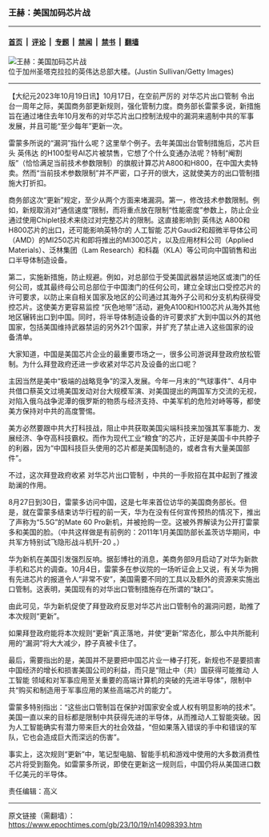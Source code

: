 ### 王赫：美国加码芯片战

---

#### [首页](../../../..?n14098393) &nbsp;|&nbsp; [评论](../../../../../epoch-comment?n14098393) &nbsp;|&nbsp; [专题](../../../../../epoch-special?n14098393) &nbsp;|&nbsp; [禁闻](../../../../../epoch-news?n14098393) &nbsp;|&nbsp; [禁书](../../../../../books?n14098393) &nbsp;|&nbsp; [翻墙](https://github.com/gfw-breaker/nogfw/blob/master/README.md?n14098393)


<div><img alt="王赫：美国加码芯片战" class="attachment-djy_600_400 size-djy_600_400 wp-post-image" src="https://i.epochtimes.com/assets/uploads/2021/05/id12979792-GettyImages-957037038-600x400.jpg"/>
<div class="caption">
 位于加州圣塔克拉拉的英伟达总部大楼。(Justin Sullivan/Getty Images)
</div></div><hr/><div class="post_content" id="artbody" itemprop="articleBody">
 <!-- article content begin -->
 <p>
  【大纪元2023年10月19日讯】10月17日，在空前严厉的
  <ok href="https://www.epochtimes.com/gb/tag/%E5%AF%B9%E5%8D%8E%E8%8A%AF%E7%89%87%E5%87%BA%E5%8F%A3%E7%AE%A1%E5%88%B6.html">
   对华芯片出口管制
  </ok>
  令出台一周年之际，美国商务部更新规则，强化管制力度。商务部长雷蒙多说，新措施旨在通过堵住去年10月发布的对华芯片出口控制法规中的漏洞来遏制中共的军事发展，并且可能“至少每年”更新一次。
 </p>
 <p>
  雷蒙多所说的“漏洞”指什么呢？这里举个例子。去年美国出台管制措施后，芯片巨头
  <ok href="https://www.epochtimes.com/gb/tag/%E8%8B%B1%E4%BC%9F%E8%BE%BE.html">
   英伟达
  </ok>
  的H100型号AI芯片被禁售，它想了个什么变通办法呢？特制“阉割版”（恰恰满足当前技术参数限制）的旗舰计算芯片A800和H800，在中国大卖特卖。然而“当前技术参数限制”并不严密，口子开的很大，这就使美方的出口管制措施大打折扣。
 </p>
 <p>
  商务部这次“更新”规定，至少从两个方面来堵漏洞。第一，修改技术参数限制。例如，新规取消对“通信速度”限制，而将重点放在限制“性能密度”参数上，防止企业通过使用Chiplet技术来绕过对完整芯片的限制。这直接影响到
  <ok href="https://www.epochtimes.com/gb/tag/%E8%8B%B1%E4%BC%9F%E8%BE%BE.html">
   英伟达
  </ok>
  A800和H800芯片的出口，还可能影响英特尔的
  <ok href="https://www.epochtimes.com/gb/tag/%E4%BA%BA%E5%B7%A5%E6%99%BA%E8%83%BD.html">
   人工智能
  </ok>
  芯片Gaudi2和超微半导体公司（AMD）的MI250芯片和即将推出的MI300芯片，以及应用材料公司（Applied Materials）、泛林集团（Lam Research）和科磊（KLA）等公司向中国销售和出口半导体制造设备。
 </p>
 <p>
  第二，实施新措施，防止规避。例如，对总部位于受美国武器禁运地区或澳门的任何公司，或其最终母公司总部位于中国澳门的任何公司，建立全球出口受控芯片的许可要求，以防止来自相关国家及地区的公司通过其海外子公司和分支机构获得受控芯片。这使美方更容易监控 “灰色地带”活动，避免A100和H100芯片从海外其他地区辗转出口到中国。同时，将半导体制造设备的许可要求扩大到中国以外的其他国家，包括美国维持武器禁运的另外21个国家，并扩充了禁止进入这些国家的设备清单。
 </p>
 <p>
  大家知道，中国是美国芯片企业的最重要市场之一，很多公司游说拜登政府放松管制。为什么拜登政府还进一步收紧对华芯片及设备的出口呢？
 </p>
 <p>
  主因当然是美中“极端的战略竞争”的深入发展。今年一月末的“气球事件”、4月中共借口蔡英文过境美国发动对台大规模军演、对美国提出的两国军方交流的无视，对陷入俄乌战争泥潭的俄罗斯的物质与经济支持、中美军机的危险对峙等等，都使美方保持对中共的高度警惕。
 </p>
 <p>
  美方必然要跟中共大打科技战，阻止中共获取美国尖端科技来加强其军事能力、发展经济、争夺高科技霸权。而作为现代工业“粮食”的芯片，正好是美国卡中共脖子的利器，因为“中国科技巨头使用的芯片都是美国制造的，或者含有大量美国部件”。
 </p>
 <p>
  不过，这次拜登政府收紧
  <ok href="https://www.epochtimes.com/gb/tag/%E5%AF%B9%E5%8D%8E%E8%8A%AF%E7%89%87%E5%87%BA%E5%8F%A3%E7%AE%A1%E5%88%B6.html">
   对华芯片出口管制
  </ok>
  ，中共的一手败招在其中起到了推波助澜的作用。
 </p>
 <p>
  8月27日到30日，雷蒙多访问中国，这是七年来首位访华的美国商务部长。但是，就在雷蒙多结束访华行程的前一天，华为在没有任何宣传预热的情况下，推出了声称为“5.5G”的Mate 60 Pro新机，并被抢购一空。这被外界解读为公开打雷蒙多和美国的脸。（中共这样做是有前例的：2011年1月美国防部长盖茨访华期间，中共军方特别试飞隐形战斗机歼-20 。）
 </p>
 <p>
  华为新机在美国引发强烈反响。据彭博社的消息，美商务部9月启动了对华为新款手机和芯片的调查。10月4日，雷蒙多在参议院的一场听证会上又说，有关华为拥有先进芯片的报道令人“非常不安”，美国需要不同的工具以及额外的资源来实施出口管制。这表明，美国现有的对华出口管制措施存在所谓的“缺口”。
 </p>
 <p>
  由此可见，华为新机促使了拜登政府反思对华芯片出口管制令的漏洞问题，助推了本次规则“更新”。
 </p>
 <p>
  如果拜登政府能将本次规则“更新”真正落地，并使“更新”常态化，那么中共所能利用的“漏洞”将大大减少，脖子真被卡住了。
 </p>
 <p>
  最后，需要指出的是，美国并不是要把中国芯片业一棒子打死，新规也不是要损害中国经济的增长和损害美国公司的利益，而只是“阻止中（共）国获得可能推动
  <ok href="https://www.epochtimes.com/gb/tag/%E4%BA%BA%E5%B7%A5%E6%99%BA%E8%83%BD.html">
   人工智能
  </ok>
  领域和对军事应用至关重要的高端计算机的突破的先进半导体”，限制中共“购买和制造用于军事应用的某些高端芯片的能力”。
 </p>
 <p>
  雷蒙多特别指出：“这些出口管制旨在保护对国家安全或人权有明显影响的技术”。美国一直以来的目标都是限制中共获得先进的半导体，从而推动人工智能突破。因为人工智能确实有潜力带来巨大的社会效益，“但如果落入错误的手中和错误的军队，它也会造成巨大而深远的伤害”。
 </p>
 <p>
  事实上，这次规则“更新”中，笔记型电脑、智能手机和游戏中使用的大多数消费性芯片将受到豁免。如雷蒙多所说，即使在更新这一规则后，中国仍将从美国进口数千亿美元的半导体。
 </p>
 <p>
  责任编辑：高义
 </p>
 <!-- article content end -->
 <div id="below_article_ad">
 </div>
</div>


---

原文链接（需翻墙）：https://www.epochtimes.com/gb/23/10/19/n14098393.htm